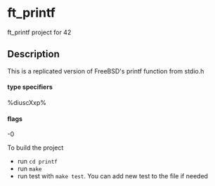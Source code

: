 # ft_printf
ft_printf project for 42

## Description

This is a replicated version of FreeBSD's printf function from stdio.h

#### type specifiers 

  %diuscXxp%
#### flags
  
  -0

To build the project 
* run ```cd printf```
* run ```make```
* run test with ```make test```. You can add new test to the file if needed
